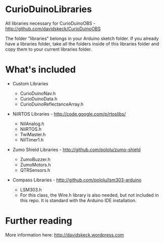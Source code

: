CurioDuinoLibraries
===================

All libraries necessary for CurioDuinoOBS - http://github.com/davidskeck/CurioDuinoOBS

The folder "libraries" belongs in your Arduino sketch folder. If you already have a libraries folder, take all the folders inside of this libraries folder and copy them to your current libraries folder.

What's included
===============

* Custom Libraries
  * CurioDuinoNav.h
  * CurioDuinoData.h 
  * CurioDuinoReflectanceArray.h

* NilRTOS Libraries - http://code.google.com/p/rtoslibs/
  * NilAnalog.h
  * NilRTOS.h
  * TwiMaster.h
  * NilTimer1.h

* Zumo Shield Libraries - http://github.com/pololu/zumo-shield
  * ZumoBuzzer.h
  * ZumoMotors.h
  * QTRSensors.h

* Compass Libraries - http://github.com/pololu/lsm303-arduino
  * LSM303.h
  * For this class, the Wire.h library is also needed, but not included in this repo. It is standard with the Arduino IDE installation.

Further reading
===============

More information here: http://davidskeck.wordpress.com
